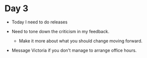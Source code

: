 # Day 3

- Today I need to do releases

- Need to tone down the criticism in my feedback.
  - Make it more about what you should change moving forward.

- Message Victoria if you don't manage to arrange office hours.


